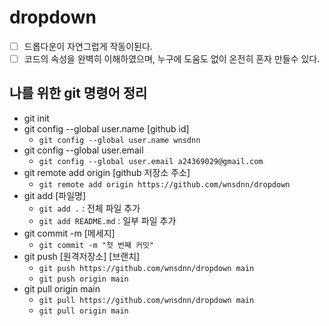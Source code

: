 # dropdown

- [ ] 드롭다운이 자연그럽게 작동이된다.
- [ ] 코드의 속성을 완벽히 이해하였으며, 누구에 도움도 없이 온전히 혼자 만들수 있다.

## 나를 위한 git 명령어 정리

- git init
- git config --global user.name [github id]
  - `git config --global user.name wnsdnn`
- git config --global user.email
  - `git config --global user.email a24369029@gmail.com`
- git remote add origin [github 저장소 주소]
  - `git remote add origin https://github.com/wnsdnn/dropdown`
- git add [파일명]
  - `git add .` : 전체 파일 추가
  - `git add README.md` : 일부 파일 추가
- git commit -m [메세지]
  - `git commit -m "첫 번째 커밋"`
- git push [원격저장소] [브랜치]
  - `git push https://github.com/wnsdnn/dropdown main`
  - `git push origin main`
- git pull origin main
  - `git pull https://github.com/wnsdnn/dropdown main`
  - `git pull origin main`